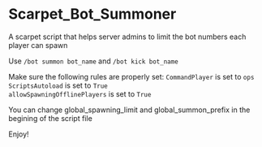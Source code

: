 # Scarpet_Bot_Summoner
A scarpet script that helps server admins to limit the bot numbers each player can spawn

Use `/bot summon bot_name` and `/bot kick bot_name`

Make sure the following rules are properly set:
`CommandPlayer` is set to `ops`  
`ScriptsAutoload` is set to `True`  
`allowSpawningOfflinePlayers` is set to `True`  

You can change global_spawning_limit and 
global_summon_prefix in the begining of the script file

Enjoy!
